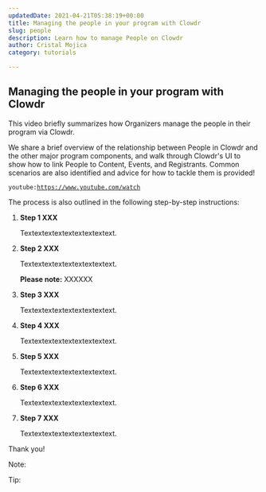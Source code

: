 ```yaml
---
updatedDate: 2021-04-21T05:38:19+00:00
title: Managing the people in your program with Clowdr
slug: people
description: Learn how to manage People on Clowdr
author: Cristal Mojica
category: tutorials

---
```

## Managing the people in your program with Clowdr

This video briefly summarizes how Organizers manage the people in their program via Clowdr.

We share a brief overview of the relationship between People in Clowdr and the other major program components, and walk through Clowdr's UI to show how to link People to Content, Events, and Registrants. Common scenarios are also identified and advice for how to tackle them is provided!

`youtube:`[`https://www.youtube.com/watch`]()

The process is also outlined in the following step-by-step instructions:

1. **Step 1 XXX**

   Textextextextextextextextext.
2. **Step 2 XXX**

   Textextextextextextextextext.

   **Please note:** XXXXXX
3. **Step 3 XXX**

   Textextextextextextextextext.
4. **Step 4 XXX**

   Textextextextextextextextext.
5. **Step 5 XXX**

   Textextextextextextextextext.
6. **Step 6 XXX**

   Textextextextextextextextext.
7. **Step 7 XXX**

   Textextextextextextextextext.

Thank you!

Note:

Tip: